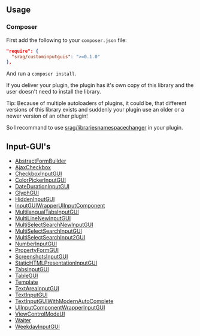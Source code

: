 ## Usage

### Composer

First add the following to your `composer.json` file:

```json
"require": {
  "srag/custominputguis": ">=0.1.0"
},
```

And run a `composer install`.

If you deliver your plugin, the plugin has it's own copy of this library and the user doesn't need to install the library.

Tip: Because of multiple autoloaders of plugins, it could be, that different versions of this library exists and suddenly your plugin use an older or a newer version of an other plugin!

So I recommand to use [srag/librariesnamespacechanger](https://packagist.org/packages/srag/librariesnamespacechanger) in your plugin.

## Input-GUI's

* [AbstractFormBuilder](./src/FormBuilder/doc/AbstractFormBuilder.md)
* [AjaxCheckbox](./src/AjaxCheckbox/doc/AjaxCheckbox.md)
* [CheckboxInputGUI](./src/CheckboxInputGUI/doc/CheckboxInputGUI.md)
* [ColorPickerInputGUI](./src/ColorPickerInputGUI/doc/ColorPickerInputGUI.md)
* [DateDurationInputGUI](./src/DateDurationInputGUI/doc/DateDurationInputGUI.md)
* [GlyphGUI](./src/GlyphGUI/doc/GlyphGUI.md)
* [HiddenInputGUI](./src/HiddenInputGUI/doc/HiddenInputGUI.md)
* [InputGUIWrapperUIInputComponent](./src/InputGUIWrapperUIInputComponent/doc/InputGUIWrapperUIInputComponent.md)
* [MultilangualTabsInputGUI](./src/TabsInputGUI/doc/MultilangualTabsInputGUI.md)
* [MultiLineNewInputGUI](./src/MultiLineNewInputGUI/doc/MultiLineNewInputGUI.md)
* [MultiSelectSearchNewInputGUI](./src/MultiSelectSearchNewInputGUI/doc/MultiSelectSearchNewInputGUI.md)
* [MultiSelectSearchInputGUI](./src/MultiSelectSearchInputGUI/doc/MultiSelectSearchInputGUI.md)
* [MultiSelectSearchInput2GUI](./src/MultiSelectSearchInputGUI/doc/MultiSelectSearchInput2GUI.md)
* [NumberInputGUI](./src/NumberInputGUI/doc/NumberInputGUI.md)
* [PropertyFormGUI](./src/PropertyFormGUI/doc/PropertyFormGUI.md)
* [ScreenshotsInputGUI](./src/ScreenshotsInputGUI/doc/ScreenshotsInputGUI.md)
* [StaticHTMLPresentationInputGUI](./src/StaticHTMLPresentationInputGUI/doc/StaticHTMLPresentationInputGUI.md)
* [TabsInputGUI](./src/TabsInputGUI/doc/TabsInputGUI.md)
* [TableGUI](./src/TableGUI/doc/TableGUI.md)
* [Template](./src/Template/doc/Template.md)
* [TextAreaInputGUI](./src/TextAreaInputGUI/doc/TextAreaInputGUI.md)
* [TextInputGUI](./src/TextInputGUI/doc/TextInputGUI.md)
* [TextInputGUIWithModernAutoComplete](./src/TextInputGUI/doc/TextInputGUIWithModernAutoComplete.md)
* [UIInputComponentWrapperInputGUI](./src/UIInputComponentWrapperInputGUI/doc/UIInputComponentWrapperInputGUI.md)
* [ViewControlModeUI](./src/ViewControlModeUI/doc/ViewControlModeUI.md)
* [Waiter](./src/Waiter/doc/Waiter.md)
* [WeekdayInputGUI](./src/WeekdayInputGUI/doc/WeekdayInputGUI.md)
